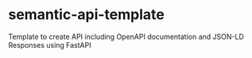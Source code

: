 # semantic-api-template
Template to create API including OpenAPI documentation and JSON-LD Responses using FastAPI
